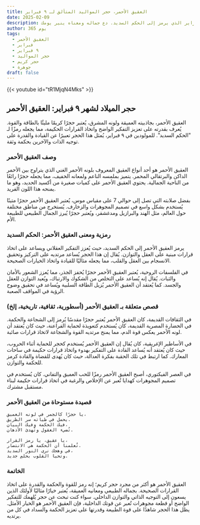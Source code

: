 ```yaml
---
title: العقيق الأحمر، حجر المواليد المتألق لـ ٩ فبراير
date: 2025-02-09
description: اشعر بأهمية العقيق الأحمر، حجر المواليد لـ ٩ فبراير الذي يرمز إلى الحكم السديد. دع جماله ومعناه ينير يومك.
author: 365 يوم
tags:
  - العقيق الأحمر
  - فبراير
  - ٩ فبراير
  - حجر المواليد
  - حجر كريم
  - جوهرة
draft: false
---
```


{{< youtube id="tR1MjqN4Mks" >}}

## حجر الميلاد لشهر ٩ فبراير: العقيق الأحمر

العقيق الأحمر، بجاذبيته العميقة ولونه المشرق، يُعتبر حجرًا كريمًا مليئًا بالطاقة والقوة. يُعرف بقدرته على تعزيز التفكير الواضح واتخاذ القرارات الحكيمة، مما يجعله رمزًا لـ "الحكم السديد". للمولودين في ٩ فبراير، يُمثل هذا الحجر تعبيرًا عن القيادة والقدرة على توجيه الذات والآخرين بحكمة وثقة.

### وصف العقيق الأحمر

العقيق الأحمر هو أحد أنواع العقيق المعروف بلونه الأحمر الغني الذي يتراوح بين الأحمر الداكن والبرتقالي المحمر. يتميز بملمسه الناعم ولمعانه الخفيف، مما يجعله حجرًا رائعًا من الناحية الجمالية. يحتوي العقيق الأحمر على كميات صغيرة من أكسيد الحديد، وهو ما يمنحه هذا اللون الفريد.

بفضل صلابته التي تصل إلى حوالي 7 على مقياس موس، يُعتبر العقيق الأحمر حجرًا متينًا يُستخدم بشكل واسع في تصميم المجوهرات والزخارف. يُستخرج من مناطق مختلفة حول العالم، مثل الهند والبرازيل ومدغشقر، ويُعتبر حجرًا يُبرز الجمال الطبيعي للطبيعة الأم.

### رمزية ومعنى العقيق الأحمر: الحكم السديد

يرمز العقيق الأحمر إلى الحكم السديد، حيث يُعزز التفكير العقلاني ويساعد على اتخاذ قرارات مبنية على العقل والتوازن. يُقال إن هذا الحجر يُساعد مرتديه على التركيز وتحقيق الانسجام بين العقل والقلب، مما يجعله مثاليًا للقيادة واتخاذ الخيارات الصحيحة.

في الفلسفات الروحية، يُعتبر العقيق الأحمر حجرًا يُحفز الجذر، مما يُعزز الشعور بالأمان والثبات. يُقال إنه يُساعد على التخلص من الشكوك والارتباك، ويُعيد التوازن للعقل والجسد. كما يُعتقد أن العقيق الأحمر يُزيل الطاقة السلبية ويُساعد في تحقيق وضوح الرؤية في المواقف الصعبة.

### قصص متعلقة بـ العقيق الأحمر (أسطورية، ثقافية، تاريخية، إلخ)

في الثقافات القديمة، كان العقيق الأحمر يُعتبر حجرًا مقدسًا يُرمز إلى الشجاعة والحكمة. في الحضارة المصرية القديمة، كان يُستخدم كتعويذة لحماية الفراعنة، حيث كان يُعتقد أن لونه الأحمر يعكس قوة الدم، مما يمنح مرتديه القوة والشجاعة لاتخاذ قرارات صائبة.

في الأساطير الإغريقية، كان يُقال إن العقيق الأحمر يُستخدم كحجر للحماية أثناء الحروب، حيث كان يُعتقد أنه يُساعد القادة على التفكير بهدوء واتخاذ قرارات حكيمة في ساحات المعارك. كما ارتبط في تلك الحقبة بفكرة العدالة، حيث كان يُهدى للقضاة والقادة كرمز للحكمة والتوازن.

في العصر الفيكتوري، أصبح العقيق الأحمر رمزًا للحب العميق والتفاني. كان يُستخدم في تصميم المجوهرات كهدايا تُعبر عن الإخلاص والرغبة في اتخاذ قرارات حكيمة لبناء مستقبل مشترك.

### قصيدة مستوحاة من العقيق الأحمر

```
يا حجرًا كالجمر في لونه العميق،
يحمل في طياته سر الطريق.
فيك الحكمة وفيك البيان،
تُضيء العقول وتُهدئ الأذهان.

يا عقيق، يا رمز القرار،
تُعلمنا أن الحكمة هي الانتصار.
في وهجك نرى النور السديد،
وتحيا القلوب بحلمٍ جديد.
```

### الخاتمة

العقيق الأحمر هو أكثر من مجرد حجر كريم؛ إنه رمز للقوة والحكمة والقدرة على اتخاذ القرارات الصحيحة. بجماله الطبيعي ومعانيه العميقة، يُعتبر خيارًا مثاليًا لأولئك الذين يسعون إلى التوجيه الذاتي والتوازن الداخلي. سواء كنت تبحث عن حجر يُلهمك للتفكير الواضح أو قطعة مجوهرات تُعبر عن قوتك الداخلية، فإن العقيق الأحمر هو الخيار الأمثل. يظل هذا الحجر شاهدًا على قوة الطبيعة وقدرتها على تعزيز الحكمة والسداد في كل من يرتديه.